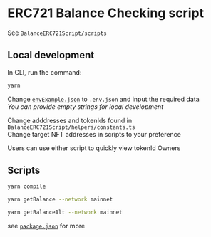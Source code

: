 # ERC721 Balance Checking script

See `BalanceERC721Script/scripts`

## Local development

In CLI, run the command:

```zsh
yarn
```

Change [`envExample.json`](./envExample.json) to ``.env.json`` and input the required data <br>
_You can provide empty strings for local development_


Change adddresses and tokenIds found in `BalanceERC721Script/helpers/constants.ts`<br>
Change target NFT addresses in scripts to your preference<br>

Users can use either script to quickly view tokenId Owners
## Scripts
```zsh
yarn compile
```

```zsh
yarn getBalance --network mainnet
```

```zsh
yarn getBalanceAlt --network mainnet
```

see [`package.json`](./package.json) for more

